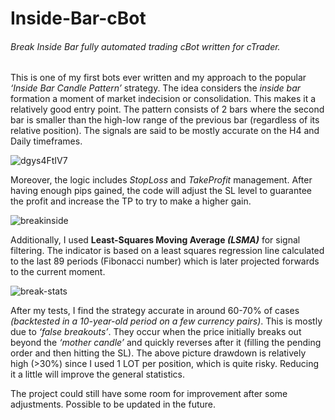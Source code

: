 # Inside-Bar-cBot

###### Break Inside Bar fully automated trading cBot written for cTrader.

This is one of my first bots ever written and my approach to the popular *‘Inside Bar Candle Pattern’* strategy. 
The idea considers the *inside bar* formation a moment of market indecision or consolidation. This makes it a relatively good entry point. The pattern consists of 2 bars where the second bar is smaller than the high-low range of the previous bar (regardless of its relative position). The signals are said to be mostly accurate on the H4 and Daily timeframes.

![dgys4FtIV7](https://user-images.githubusercontent.com/88622607/138585376-f9296981-ac19-4c55-8625-6cddf3669929.gif)

Moreover, the logic includes *StopLoss* and *TakeProfit* management. After having enough pips gained, the code will adjust the SL level to guarantee the profit and increase the TP to try to make a higher gain.

![breakinside](https://user-images.githubusercontent.com/88622607/138585370-c546adae-6357-4438-b017-6f9d9e72e07c.JPG)

Additionally, I used **Least-Squares Moving Average *(LSMA)*** for signal filtering. The indicator is based on a least squares regression line calculated to the last 89 periods (Fibonacci number) which is later projected forwards to the current moment.

![break-stats](https://user-images.githubusercontent.com/88622607/138585384-16b925a6-9155-4903-8cb1-867b5d77b1e3.JPG)


After my tests, I find the strategy accurate in around 60-70% of cases *(backtested in a 10-year-old period on a few currency pairs)*. This is mostly due to *‘false breakouts’*. They occur when the price initially breaks out beyond the *‘mother candle’* and quickly reverses after it (filling the pending order and then hitting the SL). The above picture drawdown is relatively high (>30%) since I used 1 LOT per position, which is quite risky. Reducing it a little will improve the general statistics.

The project could still have some room for improvement after some adjustments. Possible to be updated in the future.

